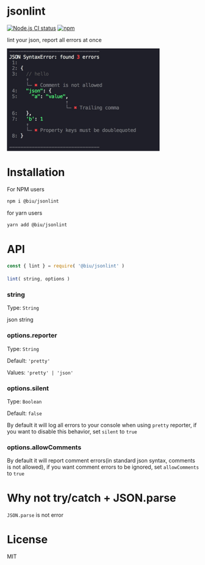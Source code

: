# jsonlint

[![Node.js CI status](https://github.com/fengzilong/@biu/jsonlint/workflows/Node.js%20CI/badge.svg)](https://github.com/fengzilong/@biu/jsonlint/actions) [![npm](https://img.shields.io/npm/v/@biu/jsonlint.svg)](https://www.npmjs.com/package/@biu/jsonlint)

lint your json, report all errors at once

<img align="center" width="400px" src="./screenshot.jpg" />

# Installation

For NPM users

```bash
npm i @biu/jsonlint
```

for yarn users

```bash
yarn add @biu/jsonlint
```

# API

```js
const { lint } = require( '@biu/jsonlint' )

lint( string, options )
```

### string

Type: `String`

json string

### options.reporter

Type: `String`

Default: `'pretty'`

Values: `'pretty' | 'json'`

### options.silent

Type: `Boolean`

Default: `false`

By default it will log all errors to your console when using `pretty` reporter, if you want to disable this behavior, set `silent` to `true`

### options.allowComments

By default it will report comment errors(in standard json syntax, comments is not allowed), if you want comment errors to be ignored, set `allowComments` to `true`


# Why not try/catch + JSON.parse

`JSON.parse` is not error 

# License

MIT
